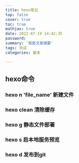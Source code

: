 ```yaml
---
title: hexo笔记
top: false
cover: true
toc: true
mathjax: true
date: 2022-07-19 14:42:35
password:
summary: '我是文章摘要'
tags: 测试
categories: 基本

---
```


## hexo命令

### hexo n 'file_name' 新建文件

### hexo clean  清除缓存

### hexo g 静态文件部署

### hexo s 启本地服务预览

### hexo d 发布到git
